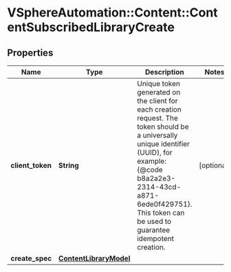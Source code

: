 # VSphereAutomation::Content::ContentSubscribedLibraryCreate

## Properties
Name | Type | Description | Notes
------------ | ------------- | ------------- | -------------
**client_token** | **String** | Unique token generated on the client for each creation request. The token should be a universally unique identifier (UUID), for example: {@code b8a2a2e3-2314-43cd-a871-6ede0f429751}. This token can be used to guarantee idempotent creation. | [optional] 
**create_spec** | [**ContentLibraryModel**](ContentLibraryModel.md) |  | 


